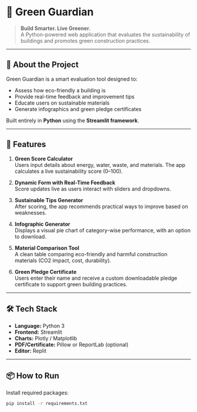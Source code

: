# 🌱 Green Guardian

> **Build Smarter. Live Greener.**  
A Python-powered web application that evaluates the sustainability of buildings and promotes green construction practices.

---

## 🚀 About the Project

Green Guardian is a smart evaluation tool designed to:
- Assess how eco-friendly a building is
- Provide real-time feedback and improvement tips
- Educate users on sustainable materials
- Generate infographics and green pledge certificates

Built entirely in **Python** using the **Streamlit framework**.

---

## 🧠 Features

1. **Green Score Calculator**  
   Users input details about energy, water, waste, and materials. The app calculates a live sustainability score (0–100).

2. **Dynamic Form with Real-Time Feedback**  
   Score updates live as users interact with sliders and dropdowns.

3. **Sustainable Tips Generator**  
   After scoring, the app recommends practical ways to improve based on weaknesses.

4. **Infographic Generator**  
   Displays a visual pie chart of category-wise performance, with an option to download.

5. **Material Comparison Tool**  
   A clean table comparing eco-friendly and harmful construction materials (CO2 impact, cost, durability).

6. **Green Pledge Certificate**  
   Users enter their name and receive a custom downloadable pledge certificate to support green building practices.

---

## 🛠️ Tech Stack

- **Language:** Python 3
- **Frontend:** Streamlit
- **Charts:** Plotly / Matplotlib
- **PDF/Certificate:** Pillow or ReportLab (optional)
- **Editor:** Replit

---

## 📦 How to Run

 Install required packages:
   ```bash
   pip install -r requirements.txt
